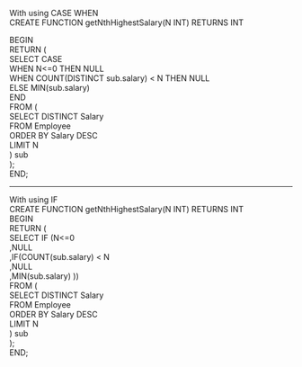 With using CASE WHEN  <br/>
CREATE FUNCTION getNthHighestSalary(N INT) RETURNS INT<br/>



BEGIN
<br/>
RETURN (
<br/>
SELECT CASE
<br/>
WHEN N<=0 THEN NULL
<br/>
WHEN COUNT(DISTINCT sub.salary) < N THEN NULL
<br/>
ELSE MIN(sub.salary)
<br/>
END
<br/>
FROM (
<br/>
SELECT DISTINCT Salary
<br/>
FROM Employee
<br/>
ORDER BY Salary DESC
<br/>
LIMIT N
<br/>
) sub
<br/>
);
<br/>
END;


---
With using IF
<br/>
CREATE FUNCTION getNthHighestSalary(N INT) RETURNS INT
<br/>
BEGIN
<br/>
RETURN (
<br/>
SELECT IF (N<=0
<br/>
,NULL
<br/>
,IF(COUNT(sub.salary) < N
 <br/>
,NULL
<br/>
,MIN(sub.salary) ))
<br/>
FROM (
<br/>
SELECT DISTINCT Salary
<br/>
FROM Employee
<br/>
ORDER BY Salary DESC
<br/>
LIMIT N
<br/>
) sub
<br/>
);
<br/>
END;